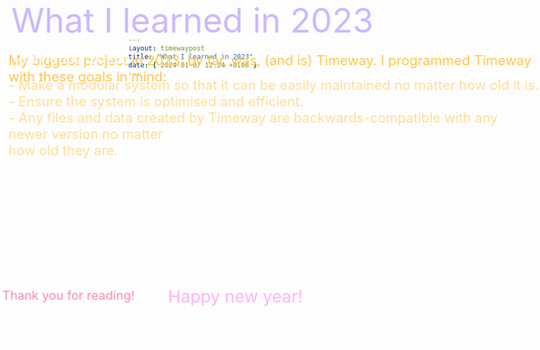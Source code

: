 ```yaml
---
layout: timewaypost
title: "What I learned in 2023"
date: { 2024-01-07 12:24 +0100 }
---
```


<div class="page">
<div class="textelement" id="001" style="position: absolute; top: -22px; left: 1328px; font-size: 30px; color: #FFFFFFFF;">07/01/2024<br>12:24:06</div><div class="textelement" id="011" style="position: absolute; top: 504px; left: 787px; font-size: 30px; color: #ff89b9;"></div><div class="textelement" id="008" style="position: absolute; top: 254px; left: 4px; font-size: 30px; color: #FFFFFFFF;">------------------------------------------------------------------------------------------------------------</div><div class="textelement" id="007" style="position: absolute; top: 275px; left: 2px; font-size: 20px; color: #FFFFFFFF;">It was a challenge to balance speed, maintainability, and backward-compatibility. But I was able to manage this and learned skills<br>along the way, including:<br>- Do loads of planning whenever you add a new system. The last thing you want to end up doing is adding bad code on top of bad<br>code, because the system you initially developed was botched. This was ESPECIALLY true for the Pixel Realm in Timeway.<br>- Maintainability, optimisation, and bug fixes is, in most cases, MUCH more important than new features. So do your chores first!<br>- It's easy to get carried away and develop a super-ultra cool and complicated system when a simple solution will work. I've lost<br>so much time this year because of that, haha. Lesson here is, regularly check that you're sticking to the scope, and most importantly,<br>keep it simple, stupid!</div><div class="textelement" id="010" style="position: absolute; top: 512px; left: 4px; font-size: 22px; color: #ff89b9;">Thank you for reading!</div><div class="textelement" id="004" style="position: absolute; top: 93px; left: 15px; font-size: 24px; color: #ffc64b;">My biggest project in 2023, by far, was, (and is) Timeway. I programmed Timeway with these goals in mind:</div><div class="textelement" id="005" style="position: absolute; top: 137px; left: 15px; font-size: 24px; color: #ffde96;">- Make a modular system so that it can be easily maintained no matter how old it is.<br>- Ensure the system is optimised and efficient.<br>- Any files and data created by Timeway are backwards-compatible with any newer version no matter<br>how old they are.</div><div class="textelement" id="title" style="position: absolute; top: 0px; left: 20px; font-size: 60px; color: #cab9ff;">What I learned in 2023</div><div class="textelement" id="002" style="position: absolute; top: 57px; left: 12px; font-size: 26px; color: #FFFFFFFF;">Woops, it's been 2024 for a week now. Still, never too late to talk about what I learned in 2023!</div><div class="textelement" id="003" style="position: absolute; top: 509px; left: 299px; font-size: 30px; color: #ffb4f6;">Happy new year!</div></div>
